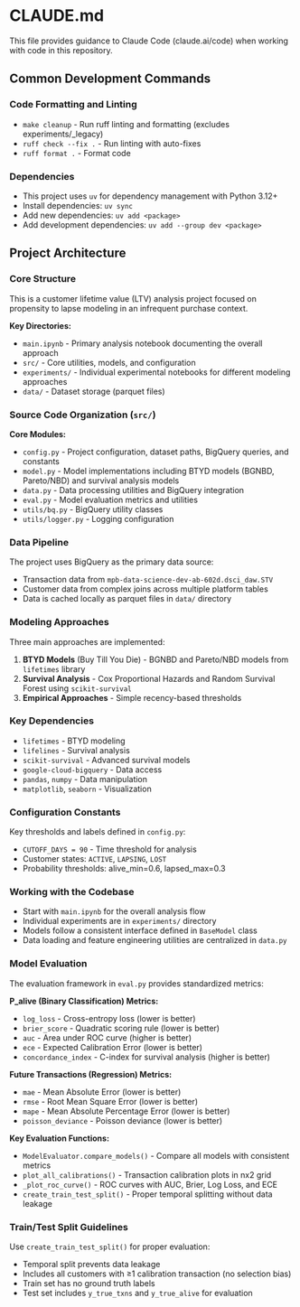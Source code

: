 # CLAUDE.md

This file provides guidance to Claude Code (claude.ai/code) when working with code in this repository.

## Common Development Commands

### Code Formatting and Linting
- `make cleanup` - Run ruff linting and formatting (excludes experiments/_legacy)
- `ruff check --fix .` - Run linting with auto-fixes
- `ruff format .` - Format code

### Dependencies
- This project uses `uv` for dependency management with Python 3.12+
- Install dependencies: `uv sync`
- Add new dependencies: `uv add <package>`
- Add development dependencies: `uv add --group dev <package>`

## Project Architecture

### Core Structure
This is a customer lifetime value (LTV) analysis project focused on propensity to lapse modeling in an infrequent purchase context.

**Key Directories:**
- `main.ipynb` - Primary analysis notebook documenting the overall approach
- `src/` - Core utilities, models, and configuration
- `experiments/` - Individual experimental notebooks for different modeling approaches
- `data/` - Dataset storage (parquet files)

### Source Code Organization (`src/`)

**Core Modules:**
- `config.py` - Project configuration, dataset paths, BigQuery queries, and constants
- `model.py` - Model implementations including BTYD models (BGNBD, Pareto/NBD) and survival analysis models
- `data.py` - Data processing utilities and BigQuery integration
- `eval.py` - Model evaluation metrics and utilities
- `utils/bq.py` - BigQuery utility classes
- `utils/logger.py` - Logging configuration

### Data Pipeline
The project uses BigQuery as the primary data source:
- Transaction data from `mpb-data-science-dev-ab-602d.dsci_daw.STV`
- Customer data from complex joins across multiple platform tables
- Data is cached locally as parquet files in `data/` directory

### Modeling Approaches
Three main approaches are implemented:
1. **BTYD Models** (Buy Till You Die) - BGNBD and Pareto/NBD models from `lifetimes` library
2. **Survival Analysis** - Cox Proportional Hazards and Random Survival Forest using `scikit-survival`
3. **Empirical Approaches** - Simple recency-based thresholds

### Key Dependencies
- `lifetimes` - BTYD modeling
- `lifelines` - Survival analysis
- `scikit-survival` - Advanced survival models
- `google-cloud-bigquery` - Data access
- `pandas`, `numpy` - Data manipulation
- `matplotlib`, `seaborn` - Visualization

### Configuration Constants
Key thresholds and labels defined in `config.py`:
- `CUTOFF_DAYS = 90` - Time threshold for analysis
- Customer states: `ACTIVE`, `LAPSING`, `LOST`
- Probability thresholds: alive_min=0.6, lapsed_max=0.3

### Working with the Codebase
- Start with `main.ipynb` for the overall analysis flow
- Individual experiments are in `experiments/` directory
- Models follow a consistent interface defined in `BaseModel` class
- Data loading and feature engineering utilities are centralized in `data.py`

### Model Evaluation
The evaluation framework in `eval.py` provides standardized metrics:

**P_alive (Binary Classification) Metrics:**
- `log_loss` - Cross-entropy loss (lower is better)
- `brier_score` - Quadratic scoring rule (lower is better) 
- `auc` - Area under ROC curve (higher is better)
- `ece` - Expected Calibration Error (lower is better)
- `concordance_index` - C-index for survival analysis (higher is better)

**Future Transactions (Regression) Metrics:**
- `mae` - Mean Absolute Error (lower is better)
- `rmse` - Root Mean Square Error (lower is better)
- `mape` - Mean Absolute Percentage Error (lower is better)
- `poisson_deviance` - Poisson deviance (lower is better)

**Key Evaluation Functions:**
- `ModelEvaluator.compare_models()` - Compare all models with consistent metrics
- `plot_all_calibrations()` - Transaction calibration plots in nx2 grid
- `_plot_roc_curve()` - ROC curves with AUC, Brier, Log Loss, and ECE
- `create_train_test_split()` - Proper temporal splitting without data leakage

### Train/Test Split Guidelines
Use `create_train_test_split()` for proper evaluation:
- Temporal split prevents data leakage
- Includes all customers with ≥1 calibration transaction (no selection bias)
- Train set has no ground truth labels
- Test set includes `y_true_txns` and `y_true_alive` for evaluation